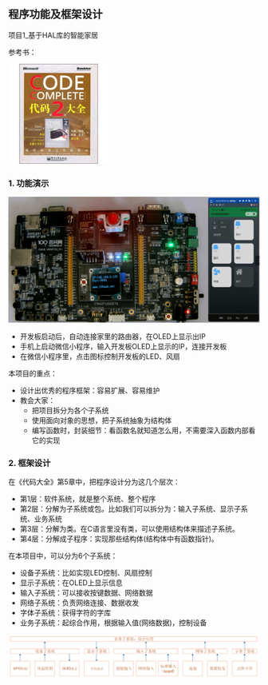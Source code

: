 ## 程序功能及框架设计

项目1_基于HAL库的智能家居

参考书：

![image-20210917150124658](pic/project1/03_code_book.png)

### 1. 功能演示

![image-20210917111407809](pic/project1/01_hardware_block.png)



* 开发板启动后，自动连接家里的路由器，在OLED上显示出IP
* 手机上启动微信小程序，输入开发板OLED上显示的IP，连接开发板
* 在微信小程序里，点击图标控制开发板的LED、风扇



本项目的重点：

* 设计出优秀的程序框架：容易扩展、容易维护
* 教会大家：
  * 把项目拆分为各个子系统
  * 使用面向对象的思想，把子系统抽象为结构体
  * 编写函数时，封装细节：看函数名就知道怎么用，不需要深入函数内部看它的实现



### 2. 框架设计

在《代码大全》第5章中，把程序设计分为这几个层次：

* 第1层：软件系统，就是整个系统、整个程序
* 第2层：分解为子系统或包。比如我们可以拆分为：输入子系统、显示子系统、业务系统
* 第3层：分解为类。在C语言里没有类，可以使用结构体来描述子系统。
* 第4层：分解成子程序：实现那些结构体(结构体中有函数指针)。



在本项目中，可以分为6个子系统：

* 设备子系统：比如实现LED控制、风扇控制
* 显示子系统：在OLED上显示信息
* 输入子系统：可以接收按键数据、网络数据
* 网络子系统：负责网络连接、数据收发
* 字体子系统：获得字符的字库
* 业务子系统：起综合作用，根据输入值(网络数据)，控制设备

![image-20210917143245805](pic/project1/02_software_block.png)



